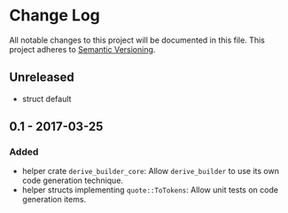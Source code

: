 # Change Log
All notable changes to this project will be documented in this file.
This project adheres to [Semantic Versioning](http://semver.org/).

## Unreleased
- struct default

## 0.1 - 2017-03-25
### Added
- helper crate `derive_builder_core`:
  Allow `derive_builder` to use its own code generation technique.
- helper structs implementing `quote::ToTokens`:
  Allow unit tests on code generation items.
